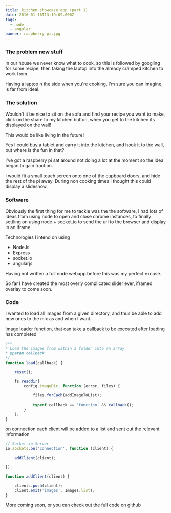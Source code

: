 ```yaml
---
title: kitchen showcase app (part 1)
date: 2016-01-16T13:19:09.000Z
tags:
  - node
  - angular
banner: raspberry-pi.jpg
---
```

### The problem new stuff

In our house we never know what to cook, so this is followed by googling for some recipe, then taking the laptop into the already cramped kitchen to work from.

Having a laptop n the side when you're cooking, I'm sure you can imagine, is far from ideal. 

### The solution

Wouldn't it be nice to sit on the sofa and find your recipe you want to make, click on the share to my kitchen button, when you get to the kitchen its displayed on the wall!

This would be like living in the future!

Yes I could buy a tablet and carry it into the kitchen, and hook it to the wall, but where is the fun in that?

I've got a raspberry pi sat around not doing a lot at the moment so the idea began to gain traction.

I would fit a small touch screen onto one of the cupboard doors, and hide the rest of the pi away. During non cooking times I thought this could display a slideshow.

### Software

Obviously the first thing for me to tackle was the the software, I had lots of ideas from using node to open and close chrome instances, to finally settling on using node + socket.io to send the url to the browser and display in an iframe.

Technologies I intend on using

* NodeJs
* Express
* socket.io
* angularjs

Having not written a full node webapp before this was my perfect excuse.

So far I have created the most overly complicated slider ever, iframed overlay to come soon. 

### Code

I wanted to load all images from a given directory, and thus be able to add new ones to the mix as and when I want.

Image loader function, that can take a callback to be executed after loading has completed

```javascript
/**
* Load the images from within a folder into an array
* @param callback
*/
function load(callback) {

	reset();

	fs.readdir(
		config.imageDir, function (error, files) {

			files.forEach(addImageToList);
				
			typeof callback == 'function' && callback();
		}
	);
}
```

on connection each client will be added to a list and sent out the relevant information

```javascript
// Socket.io Server
io.sockets.on('connection', function (client) {

	addClient(client);

});

function addClient(client) {

	clients.push(client);
	client.emit('images', Images.list);
}
```

More coming soon, or you can check out the full code on [github](http://github.com/kernowjoe/kitchenShowCase)
